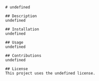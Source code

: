 
    # undefined

    ## Description
    undefined

    ## Installation
    undefined

    ## Usage
    undefined

    ## Contributions
    undefined

    ## License
    This project uses the undefined license.
